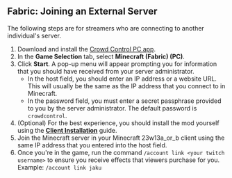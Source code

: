 ## Fabric: Joining an External Server

The following steps are for streamers who are connecting to another individual's server.

1. Download and install the [Crowd Control PC app](https://crowdcontrol.live/setup).
2. In the **Game Selection** tab, select **Minecraft (Fabric) (PC)**.
3. Click **Start**. A pop-up menu will appear prompting you for information that you should have
   received from your server administrator.
    - In the host field, you should enter an IP address or a website URL. This will usually be the
      same as the IP address that you connect to in Minecraft.
    - In the password field, you must enter a secret passphrase provided to you by the server
      administrator. The default password is `crowdcontrol`.
4. (Optional) For the best experience, you should install the mod yourself using the
   [**Client Installation**](client_installation.md) guide.
5. Join the Minecraft server in your Minecraft 23w13a_or_b client using the same IP address that you
   entered into the host field.
6. Once you're in the game, run the command `/account link <your twitch username>` to ensure you
   receive effects that viewers purchase for you. Example: `/account link jaku`
